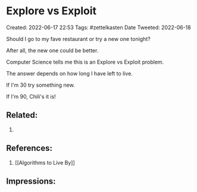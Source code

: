 # Explore vs Exploit
Created: 2022-06-17 22:53
Tags: #zettelkasten 
Date Tweeted: 2022-06-18

Should I go to my fave restaurant or try a new one tonight?

After all, the new one could be better.

Computer Science tells me this is an Explore vs Exploit problem.

The answer depends on how long I have left to live.

If I'm 30 try something new. 

If I'm 90, Chili's it is!

## Related:
1. 

## References:
1. [[Algorithms to Live By]]

## Impressions:

